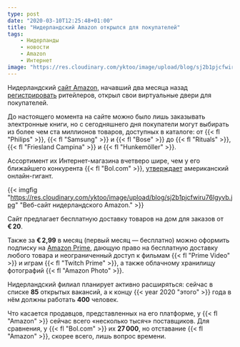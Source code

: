 ```yaml
---
type: post
date: "2020-03-10T12:25:48+01:00"
title: "Нидерландский Amazon открылся для покупателей"
tags:
    - Нидерланды
    - новости
    - Amazon
    - Интернет
image: "https://res.cloudinary.com/yktoo/image/upload/blog/sj2b1pjcfwiru76lgyvb.jpg"
---
```


Нидерландский [сайт Amazon](https://www.amazon.nl/?&_encoding=UTF8&tag=yktoo-21&linkCode=ur2&linkId=c0274885e7d1c37bbec308291db3f03a&camp=247&creative=1211), начавший два месяца назад [регистрировать](0557) ритейлеров, открыл свои виртуальные двери для покупателей.

До настоящего момента на сайте можно было лишь заказывать электронные книги, но с сегодняшнего дня покупатели могут выбирать из более чем ста миллионов товаров, доступных в каталоге: от {{< fl "Philips" >}}, {{< fl "Samsung" >}} и {{< fl "Bose" >}} до {{< fl "Rituals" >}}, {{< fl "Friesland Campina" >}} и {{< fl "Hunkemöller" >}}.

<!--more-->

Ассортимент их Интернет-магазина вчетверо шире, чем у его ближайшего конкурента {{< fl "Bol.com" >}}, [утверждает](https://nltimes.nl/2020/03/10/amazon-launches-full-online-store-netherlands) американский онлайн-гигант.

{{< imgfig "https://res.cloudinary.com/yktoo/image/upload/blog/sj2b1pjcfwiru76lgyvb.jpg" "Веб-сайт нидерландского Amazon." >}}

Сайт предлагает бесплатную доставку товаров на дом для заказов от **€ 20**.

Также за **€ 2,99** в месяц (первый месяц — бесплатно) можно оформить подписку на [Amazon Prime](https://www.amazon.nl/prime/?&_encoding=UTF8&tag=yktoo-21&linkCode=ur2&linkId=52221fa45b3f98753e1190581657d0f9&camp=247&creative=1211), дающую право на бесплатную доставку любого товара и неограниченный доступ к фильмам {{< fl "Prime Video" >}} и играм {{< fl "Twitch Prime" >}}, а также облачному хранилищу фотографий {{< fl "Amazon Photo" >}}.

Нидерландский филиал планирует активно расширяться: сейчас в списке **85** открытых вакансий, а к концу {{< year 2020 "этого" >}} года в нём должны работать **400** человек.

Что касается продавцов, представленных на его платформе, у {{< fl "Amazon" >}} сейчас всего «несколько тысяч» поставщиков. Для сравнения, у {{< fl "Bol.com" >}} их **27 000**, но отставание {{< fl "Amazon" >}}, скорее всего, лишь вопрос времени.
